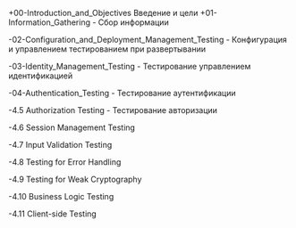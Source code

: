 +00-Introduction_and_Objectives Введение и цели
+01-Information_Gathering - Сбор информации

-02-Configuration_and_Deployment_Management_Testing - Конфигурация и управлением тестированием при развертывании

-03-Identity_Management_Testing - Тестирование управлением идентификацией

-04-Authentication_Testing - Тестирование аутентификации

-4.5 Authorization Testing - Тестирование авторизации

-4.6 Session Management Testing

-4.7 Input Validation Testing

-4.8 Testing for Error Handling

-4.9 Testing for Weak Cryptography

-4.10 Business Logic Testing

-4.11 Client-side Testing
